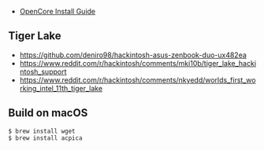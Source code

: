 * [OpenCore Install Guide](https://dortania.github.io/OpenCore-Install-Guide/)

## Tiger Lake

* https://github.com/deniro98/hackintosh-asus-zenbook-duo-ux482ea
* https://www.reddit.com/r/hackintosh/comments/mki10b/tiger_lake_hackintosh_support
* https://www.reddit.com/r/hackintosh/comments/nkyedd/worlds_first_working_intel_11th_tiger_lake

## Build on macOS

```
$ brew install wget
$ brew install acpica
```
